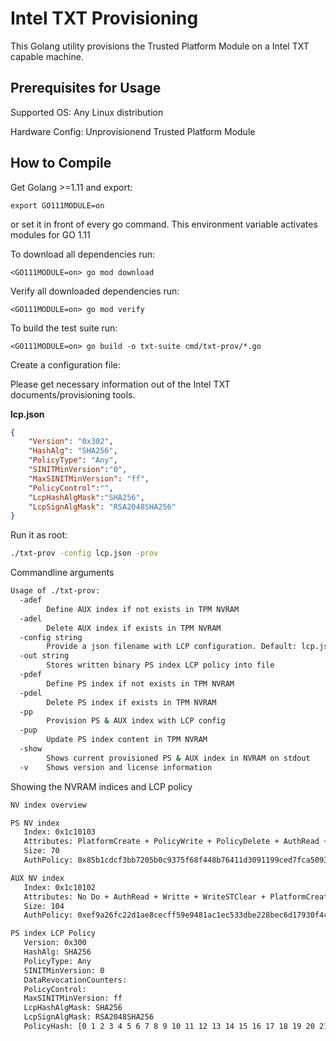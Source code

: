 Intel TXT Provisioning
===============================

This Golang utility provisions the Trusted Platform Module on a Intel TXT capable machine.

Prerequisites for Usage
-----------------------
Supported OS: Any Linux distribution

Hardware Config: Unprovisionend Trusted Platform Module

How to Compile
--------------

Get Golang >=1.11 and export:
```
export GO111MODULE=on
```
or set it in front of every go command.
This environment variable activates modules for GO 1.11


To download all dependencies run:
```
<GO111MODULE=on> go mod download
```

Verify all downloaded dependencies run:
```
<GO111MODULE=on> go mod verify
```

To build the test suite run:

```
<GO111MODULE=on> go build -o txt-suite cmd/txt-prov/*.go
```

Create a configuration file:

Please get necessary information out of the Intel TXT documents/provisioning tools.

**lcp.json**
```json
{
    "Version": "0x302",
    "HashAlg": "SHA256",
    "PolicyType": "Any",
    "SINITMinVersion":"0",
    "MaxSINITMinVersion": "ff",
    "PolicyControl":"",
    "LcpHashAlgMask":"SHA256",
    "LcpSignAlgMask": "RSA2048SHA256"
}
```

Run it as root:

```bash
./txt-prov -config lcp.json -prov
```

Commandline arguments
```bash
Usage of ./txt-prov:
  -adef
        Define AUX index if not exists in TPM NVRAM
  -adel
        Delete AUX index if exists in TPM NVRAM
  -config string
        Provide a json filename with LCP configuration. Default: lcp.json (default "lcp.json")
  -out string
        Stores written binary PS index LCP policy into file
  -pdef
        Define PS index if not exists in TPM NVRAM
  -pdel
        Delete PS index if exists in TPM NVRAM
  -pp
        Provision PS & AUX index with LCP config
  -pup
        Update PS index content in TPM NVRAM
  -show
        Shows current provisioned PS & AUX index in NVRAM on stdout
  -v    Shows version and license information
```

Showing the NVRAM indices and LCP policy
```bash
NV index overview

PS NV index
   Index: 0x1c10103
   Attributes: PlatformCreate + PolicyWrite + PolicyDelete + AuthRead + No Do + Writte
   Size: 70
   AuthPolicy: 0x85b1cdcf3bb7205b0c9375f68f448b76411d3091199ced7fca5093ec76a2b6bd

AUX NV index
   Index: 0x1c10102
   Attributes: No Do + AuthRead + Writte + WriteSTClear + PlatformCreate + PolicyWrite + PolicyDelete
   Size: 104
   AuthPolicy: 0xef9a26fc22d1ae8cecff59e9481ac1ec533dbe228bec6d17930f4cb2cc5b9724

PS index LCP Policy
   Version: 0x300
   HashAlg: SHA256
   PolicyType: Any
   SINITMinVersion: 0
   DataRevocationCounters:
   PolicyControl:
   MaxSINITMinVersion: ff
   LcpHashAlgMask: SHA256
   LcpSignAlgMask: RSA2048SHA256
   PolicyHash: [0 1 2 3 4 5 6 7 8 9 10 11 12 13 14 15 16 17 18 19 20 21 22 23 24 25 26 27 28 29 30 31]
```
